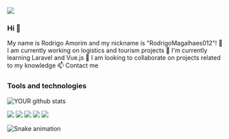 <img src="https://github.com/pr2tik1/pr2tik1/blob/master/IMAGE-NAME">

### Hi 👋

My name is Rodrigo Amorim and my nickname is "RodrigoMagalhaes012"!
🔭 I am currently working on logistics and tourism projects
🌱 I'm currently learning Laravel and Vue.js
👯 I am looking to collaborate on projects related to my knowledge
📫 Contact me

### Tools and technologies

![YOUR github stats](https://github-readme-stats.vercel.app/api?username=RodrigoMagalhaes012)

[<img src="https://img.shields.io/badge/twitter-%231DA1F2.svg?&style=for-the-badge&logo=twitter&logoColor=white" />](https://twitter.com/RodrigoMagalhaes012) [<img src="https://img.shields.io/badge/medium-%2312100E.svg?&style=for-the-badge&logo=medium&logoColor=white" />](https://medium.com/RodrigoMagalhaes012)  [<img src="https://img.shields.io/badge/linkedin-%230077B5.svg?&style=for-the-badge&logo=linkedin&logoColor=white" />](https://www.linkedin.com/in/RodrigoMagalhaes012/) [<img src = "https://img.shields.io/badge/instagram-%23E4405F.svg?&style=for-the-badge&logo=instagram&logoColor=white">](https://www.instagram.com/RodrigoMagalhaes012/) [<img src = "https://img.shields.io/badge/facebook-%231877F2.svg?&style=for-the-badge&logo=facebook&logoColor=white">](https://www.facebook.com/RodrigoMagalhaes012)

![Snake animation](https://github.com/RodrigoMagalhaes012/RodrigoMagalhaes012/blob/output/github-contribution-grid-snake.svg)
